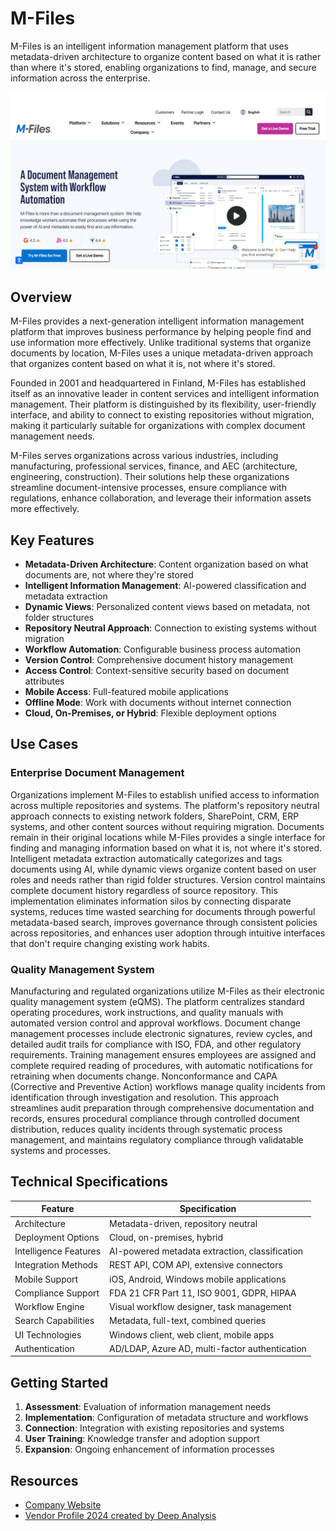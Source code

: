 
# M-Files

M-Files is an intelligent information management platform that uses metadata-driven architecture to organize content based on what it is rather than where it's stored, enabling organizations to find, manage, and secure information across the enterprise.

![M-Files](./assets/m-files.png)

## Overview

M-Files provides a next-generation intelligent information management platform that improves business performance by helping people find and use information more effectively. Unlike traditional systems that organize documents by location, M-Files uses a unique metadata-driven approach that organizes content based on what it is, not where it's stored.

Founded in 2001 and headquartered in Finland, M-Files has established itself as an innovative leader in content services and intelligent information management. Their platform is distinguished by its flexibility, user-friendly interface, and ability to connect to existing repositories without migration, making it particularly suitable for organizations with complex document management needs.

M-Files serves organizations across various industries, including manufacturing, professional services, finance, and AEC (architecture, engineering, construction). Their solutions help these organizations streamline document-intensive processes, ensure compliance with regulations, enhance collaboration, and leverage their information assets more effectively.

## Key Features

- **Metadata-Driven Architecture**: Content organization based on what documents are, not where they're stored
- **Intelligent Information Management**: AI-powered classification and metadata extraction
- **Dynamic Views**: Personalized content views based on metadata, not folder structures
- **Repository Neutral Approach**: Connection to existing systems without migration
- **Workflow Automation**: Configurable business process automation
- **Version Control**: Comprehensive document history management
- **Access Control**: Context-sensitive security based on document attributes
- **Mobile Access**: Full-featured mobile applications
- **Offline Mode**: Work with documents without internet connection
- **Cloud, On-Premises, or Hybrid**: Flexible deployment options

## Use Cases

### Enterprise Document Management

Organizations implement M-Files to establish unified access to information across multiple repositories and systems. The platform's repository neutral approach connects to existing network folders, SharePoint, CRM, ERP systems, and other content sources without requiring migration. Documents remain in their original locations while M-Files provides a single interface for finding and managing information based on what it is, not where it's stored. Intelligent metadata extraction automatically categorizes and tags documents using AI, while dynamic views organize content based on user roles and needs rather than rigid folder structures. Version control maintains complete document history regardless of source repository. This implementation eliminates information silos by connecting disparate systems, reduces time wasted searching for documents through powerful metadata-based search, improves governance through consistent policies across repositories, and enhances user adoption through intuitive interfaces that don't require changing existing work habits.

### Quality Management System

Manufacturing and regulated organizations utilize M-Files as their electronic quality management system (eQMS). The platform centralizes standard operating procedures, work instructions, and quality manuals with automated version control and approval workflows. Document change management processes include electronic signatures, review cycles, and detailed audit trails for compliance with ISO, FDA, and other regulatory requirements. Training management ensures employees are assigned and complete required reading of procedures, with automatic notifications for retraining when documents change. Nonconformance and CAPA (Corrective and Preventive Action) workflows manage quality incidents from identification through investigation and resolution. This approach streamlines audit preparation through comprehensive documentation and records, ensures procedural compliance through controlled document distribution, reduces quality incidents through systematic process management, and maintains regulatory compliance through validatable systems and processes.

## Technical Specifications

| Feature | Specification |
|---------|---------------|
| Architecture | Metadata-driven, repository neutral |
| Deployment Options | Cloud, on-premises, hybrid |
| Intelligence Features | AI-powered metadata extraction, classification |
| Integration Methods | REST API, COM API, extensive connectors |
| Mobile Support | iOS, Android, Windows mobile applications |
| Compliance Support | FDA 21 CFR Part 11, ISO 9001, GDPR, HIPAA |
| Workflow Engine | Visual workflow designer, task management |
| Search Capabilities | Metadata, full-text, combined queries |
| UI Technologies | Windows client, web client, mobile apps |
| Authentication | AD/LDAP, Azure AD, multi-factor authentication |

## Getting Started

1. **Assessment**: Evaluation of information management needs
2. **Implementation**: Configuration of metadata structure and workflows
3. **Connection**: Integration with existing repositories and systems
4. **User Training**: Knowledge transfer and adoption support
5. **Expansion**: Ongoing enhancement of information processes

## Resources

- [Company Website](https://www.m-files.com/)
- [Vendor Profile 2024 created by Deep Analysis](https://web.archive.org/web/20250728182357/https://www.m-files.com/wp-content/uploads/2024/12/Deep-Analysis-Vendor-Vignette.pdf)
